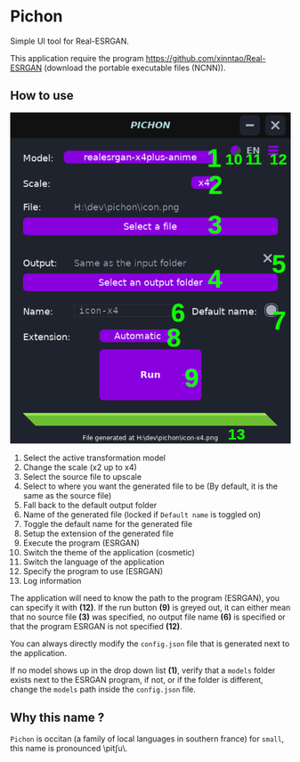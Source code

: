 # Pichon

Simple UI tool for Real-ESRGAN.

This application require the program https://github.com/xinntao/Real-ESRGAN (download the portable executable files (NCNN)).

## How to use
![Tutorial](screenshots/tuto.png)
1. Select the active transformation model
2. Change the scale (x2 up to x4)
3. Select the source file to upscale
4. Select to where you want the generated file to be (By default, it is the same as the source file)
5. Fall back to the default output folder
6. Name of the generated file (locked if `Default name` is toggled on)
7. Toggle the default name for the generated file
8. Setup the extension of the generated file
9. Execute the program (ESRGAN)
10. Switch the theme of the application (cosmetic)
11. Switch the language of the application
12. Specify the program to use (ESRGAN)
13. Log information

The application will need to know the path to the program (ESRGAN), you can specify it with **(12)**.
If the run button **(9)** is greyed out, it can either mean that no source file **(3)** was specified, no output file name **(6)** is specified or that the program ESRGAN is not specified **(12)**.

You can always directly modify the `config.json` file that is generated next to the application.

If no model shows up in the drop down list **(1)**, verify that a `models` folder exists next to the ESRGAN program, if not, or if the folder is different, change the `models` path inside the `config.json` file.

## Why this name ?
`Pichon` is occitan (a family of local languages in southern france) for `small`, this name is pronounced \\pitʃu\\.
